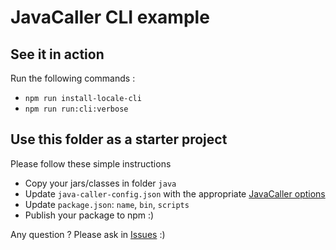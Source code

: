 # JavaCaller CLI example

## See it in action

Run the following commands :

- `npm run install-locale-cli`
- `npm run run:cli:verbose`

## Use this folder as a starter project

Please follow these simple instructions

- Copy your jars/classes in folder `java`
- Update `java-caller-config.json` with the appropriate [JavaCaller options](https://github.com/nvuillam/node-java-caller#java_caller_options)
- Update `package.json`: `name`, `bin`, `scripts`
- Publish your package to npm :)

Any question ? Please ask in [Issues](https://github.com/nvuillam/node-java-caller/issues) :)
